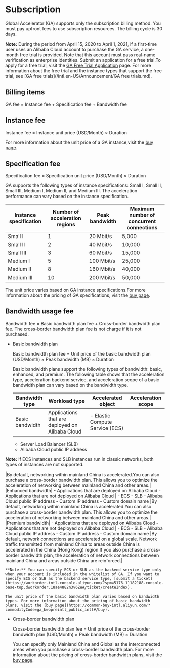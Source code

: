 # Subscription

Global Accelerator \(GA\) supports only the subscription billing method. You must pay upfront fees to use subscription resources. The billing cycle is 30 days.

**Note:** During the period from April 15, 2020 to April 1, 2021, if a first-time user uses an Alibaba Cloud account to purchase the GA service, a one-month free trial is provided. Note that this account must pass real-name verification as enterprise identities. Submit an application for a free trial.To apply for a free trial, visit the [GA Free Trial Application](https://page-intl.aliyun.com/form/act857014000/index.htm) page. For more information about the free trial and the instance types that support the free trial, see [GA free trials](/intl.en-US/Announcement/GA free trials.md).

## Billing items

GA fee = Instance fee + Specification fee + Bandwidth fee

## Instance fee

Instance fee = Instance unit price \(USD/Month\) × Duration

For more information about the unit price of a GA instance,visit the [buy page](https://common-buy-intl.aliyun.com/?commodityCode=ga_pluspre_public_intl#/buy).

## Specification fee

Specification fee = Specification unit price \(USD/Month\) × Duration

GA supports the following types of instance specifications: Small I, Small II, Small III, Medium I, Medium II, and Medium III. The acceleration performance can vary based on the instance specification.

|Instance specification|Number of acceleration regions|Peak bandwidth|Maximum number of concurrent connections|
|----------------------|------------------------------|--------------|----------------------------------------|
|Small I|1|20 Mbit/s|5,000|
|Small II|2|40 Mbit/s|10,000|
|Small III|3|60 Mbit/s|15,000|
|Medium I|5|100 Mbit/s|25,000|
|Medium II|8|160 Mbit/s|40,000|
|Medium III|10|200 Mbit/s|50,000|

The unit price varies based on GA instance specifications.For more information about the pricing of GA specifications, visit the [buy page](https://common-buy-intl.aliyun.com/?commodityCode=ga_pluspre_public_intl#/buy).

## Bandwidth usage fee

Bandwidth fee = Basic bandwidth plan fee + Cross-border bandwidth plan fee. The cross-border bandwidth plan fee is not charge if it is not purchased.

-   Basic bandwidth plan

    Basic bandwidth plan fee = Unit price of the basic bandwidth plan \(USD/Month\) × Peak bandwidth \(MB\) × Duration

    Basic bandwidth plans support the following types of bandwidth: basic, enhanced, and premium. The following table shows that the acceleration type, acceleration backend service, and acceleration scope of a basic bandwidth plan can vary based on the bandwidth type.

    |Bandwidth type|Workload type|Accelerated object|Acceleration scope|
    |--------------|-------------|------------------|------------------|
    |Basic bandwidth|Applications that are deployed on Alibaba Cloud|    -   Elastic Compute Service \(ECS\)
    -   Server Load Balancer \(SLB\)
    -   Alibaba Cloud public IP address

**Note:** If ECS instances and SLB instances run in classic networks, both types of instances are not supported.

|By default, networking within mainland China is accelerated.You can also purchase a cross-border bandwidth plan. This allows you to optimize the acceleration of networking between mainland China and other areas.|
    |Enhanced bandwidth|    -   Applications that are deployed on Alibaba Cloud
    -   Applications that are not deployed on Alibaba Cloud
|    -   ECS
    -   SLB
    -   Alibaba Cloud public IP address
    -   Custom IP address
    -   Custom domain name
|By default, networking within mainland China is accelerated.You can also purchase a cross-border bandwidth plan. This allows you to optimize the acceleration of networking between mainland China and other areas.|
    |Premium bandwidth|    -   Applications that are deployed on Alibaba Cloud
    -   Applications that are not deployed on Alibaba Cloud
|    -   ECS
    -   SLB
    -   Alibaba Cloud public IP address
    -   Custom IP address
    -   Custom domain name
|By default, network connections are accelerated on a global scale. Network traffic transmitted from mainland China to areas outside China is accelerated in the China \(Hong Kong\) region.If you also purchase a cross-border bandwidth plan, the acceleration of network connections between mainland China and areas outside China are reinforced.|

    **Note:** You can specify ECS or SLB as the backend service type only when your account is included in the whitelist of GA. If you want to specify ECS or SLB as the backend service type, [submit a ticket](https://workorder-intl.console.aliyun.com/?spm=5176.11182188.console-base-top.dworkorder.18ae4882n3v6ZW#/ticket/createIndex).

    The unit price of the basic bandwidth plan varies based on bandwidth types. For more information about the pricing of basic bandwidth plans, visit the [buy page](https://common-buy-intl.aliyun.com/?commodityCode=ga_bwppreintl_public_intl#/buy).

-   Cross-border bandwidth plan

    Cross-border bandwidth plan fee = Unit price of the cross-border bandwidth plan \(USD/Month\) × Peak bandwidth \(MB\) × Duration

    You can specify only Mainland China and Global as the interconnected areas when you purchase a cross-border bandwidth plan. For more information about the pricing of cross-border bandwidth plans, visit the [buy page](https://common-buy-intl.aliyun.com/?commodityCode=ga_cbbwp_public_intl#/buy).


